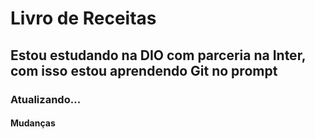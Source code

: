 # Livro de Receitas
## Estou estudando na DIO com parceria na Inter, com isso estou aprendendo Git no prompt
### Atualizando...
#### Mudanças
